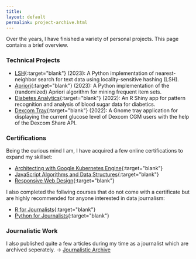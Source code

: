 ```yaml
---
title: 
layout: default
permalink: project-archive.html
---
```


Over the years, I have finished a variety of personal projects. This page contains a brief overview. 

### Technical Projects
- [LSH](https://github.com/hanny-bal/LSH){:target="blank"} (2023): A Python implementation of nearest-neighbor search for text data using locality-sensitive hashing (LSH).
- [Apriori](https://github.com/hanny-bal/apriori){:target="blank"} (2023): A Python implementation of the (randomized) Apriori algorithm for mining frequent item sets.
- [Diabetes Analytics](https://github.com/hanny-bal/diabetes-analytics){:target="blank"} (2022): An R Shiny app for pattern recognition and analysis of blood sugar data for diabetics.
- [Dexcom Tray](https://github.com/hanny-bal/dexcom-tray){:target="blank"} (2022):  A Gnome tray application for displaying the current glucose level of Dexcom CGM users with the help of the Dexcom Share API.

### Certifications
Being the curious mind I am, I have acquired a few online certifications to expand my skillset:
- [Architecting with Google Kubernetes Engine](https://www.coursera.org/account/accomplishments/specialization/certificate/6ZF2ZDA8TC3X){:target="blank"}
- [JavaScript Algorithms and Data Structures](https://www.freecodecamp.org/certification/david_hn/javascript-algorithms-and-data-structures){:target="blank"} 
- [Responsive Web Design](https://www.freecodecamp.org/certification/david_hn/responsive-web-design){:target="blank"} 

I also completed the follwing courses that do not come with a certificate but are highly recommended for anyone interested in data journalism:
- [R for Journalists](https://learn.r-journalism.com/en/){:target="blank"}
- [Python for Journalists](https://datajournalism.com/watch/python-for-journalists){:target="blank"}

### Journalistic Work
I also published quite a few articles during my time as a journalist which are archived seperately. -> [Journalistic Archive]({{site.baseurl}}/journalistic-archive.html)